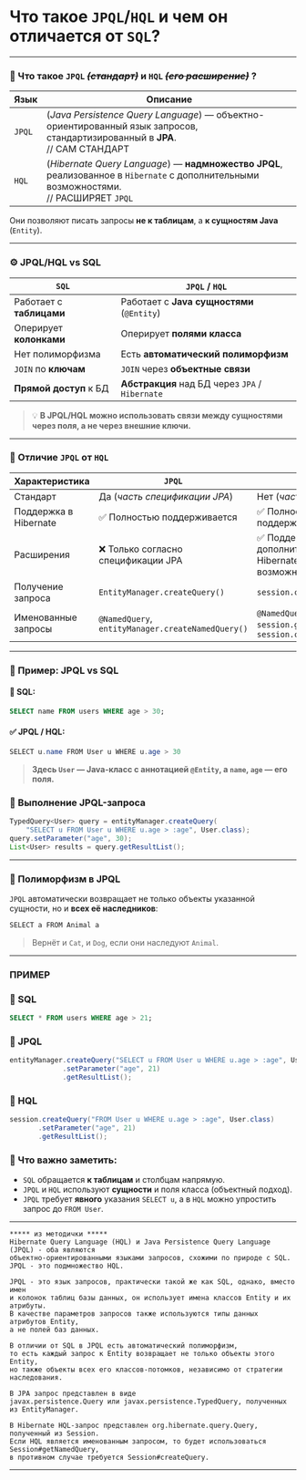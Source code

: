 # Что такое `JPQL`/`HQL` и чем он отличается от `SQL`?

---
### 📘 Что такое `JPQL` ~~_(стандарт)_~~ и `HQL` ~~_(его расширение)_~~ ?

|**Язык**|**Описание**|
|---|---|
|`JPQL`|(_Java Persistence Query Language_) — объектно-ориентированный язык запросов, стандартизированный в **JPA**.  <br>// САМ СТАНДАРТ|
|`HQL`|(_Hibernate Query Language_) — **надмножество JPQL**, реализованное в `Hibernate` с дополнительными возможностями.  <br>// РАСШИРЯЕТ `JPQL`|
Они позволяют писать запросы **не к таблицам**, а **к сущностям Java** (`Entity`).

---
### ⚙️ JPQL/HQL vs SQL

|`SQL`|`JPQL` / `HQL`|
|---|---|
|Работает с **таблицами**|Работает с **Java сущностями** (`@Entity`)|
|Оперирует **колонками**|Оперирует **полями класса**|
|Нет полиморфизма|Есть **автоматический полиморфизм**|
|`JOIN` по **ключам**|`JOIN` через **объектные связи**|
|**Прямой доступ** к БД|**Абстракция** над БД через `JPA` / `Hibernate`|
> 💡 **В JPQL/HQL можно использовать связи между сущностями через поля, а не через внешние ключи.**

---
### 🔁 Отличие `JPQL` от `HQL`

|**Характеристика**|`JPQL`|`HQL`|
|---|---|---|
|Стандарт|Да (_часть спецификации JPA_)|Нет (_часть `Hibernate`_)|
|Поддержка в Hibernate|✅ Полностью поддерживается|✅ Полностью поддерживается|
|Расширения|❌ Только согласно спецификации JPA|✅ Поддерживает дополнительные Hibernate-специфичные возможности|
|Получение запроса|`EntityManager.createQuery()`|`session.createQuery()`|
|Именованные запросы|`@NamedQuery`,  <br>`entityManager.createNamedQuery()`|`@NamedQuery`, `session.getNamedQuery()`, `session.createNamedQuery()`|

---
### 🧪 Пример: JPQL vs SQL

#### 📌 SQL:
```sql
SELECT name FROM users WHERE age > 30;
```

#### ✅ JPQL / HQL:
```java
SELECT u.name FROM User u WHERE u.age > 30
```
> **Здесь `User` — Java-класс с аннотацией `@Entity`, а `name`, `age` — его поля.**

### 🔧 Выполнение JPQL-запроса
```java
TypedQuery<User> query = entityManager.createQuery(
    "SELECT u FROM User u WHERE u.age > :age", User.class);
query.setParameter("age", 30);
List<User> results = query.getResultList();
```

---
### 🧬 Полиморфизм в JPQL
`JPQL` автоматически возвращает не только объекты указанной сущности, но и **всех её наследников**:

```java
SELECT a FROM Animal a
```
> Вернёт и `Cat`, и `Dog`, если они наследуют `Animal`.

---
### ПРИМЕР

### 🔹 SQL
```sql
SELECT * FROM users WHERE age > 21;
```

### 🔸 JPQL
```java
entityManager.createQuery("SELECT u FROM User u WHERE u.age > :age", User.class)
             .setParameter("age", 21)
             .getResultList();
```

### 🔸 HQL
```java
session.createQuery("FROM User u WHERE u.age > :age", User.class)
       .setParameter("age", 21)
       .getResultList();
```

### 📌 Что важно заметить:
- `SQL` обращается **к таблицам** и столбцам напрямую.
- `JPQL` и `HQL` используют **сущности** и поля класса (объектный подход).
- `JPQL` требует **явного** указания `SELECT u`, а в `HQL` можно упростить запрос до `FROM User`.

---

```
***** из методички *****
Hibernate Query Language (HQL) и Java Persistence Query Language (JPQL) - оба являются 
объектно-ориентированными языками запросов, схожими по природе с SQL. 
JPQL - это подмножество HQL.

JPQL - это язык запросов, практически такой же как SQL, однако, вместо имен 
и колонок таблиц базы данных, он использует имена классов Entity и их атрибуты. 
В качестве параметров запросов также используются типы данных атрибутов Entity, 
а не полей баз данных. 

В отличии от SQL в JPQL есть автоматический полиморфизм, 
то есть каждый запрос к Entity возвращает не только объекты этого Entity, 
но также объекты всех его классов-потомков, независимо от стратегии наследования. 

В JPA запрос представлен в виде 
javax.persistence.Query или javax.persistence.TypedQuery, полученных из EntityManager. 

В Hibernate HQL-запрос представлен org.hibernate.query.Query, полученный из Session. 
Если HQL является именованным запросом, то будет использоваться Session#getNamedQuery, 
в противном случае требуется Session#createQuery.
```

---
